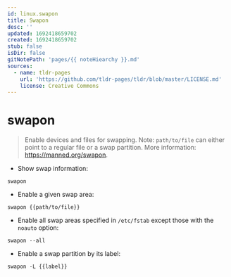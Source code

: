 ```yaml
---
id: linux.swapon
title: Swapon
desc: ''
updated: 1692418659702
created: 1692418659702
stub: false
isDir: false
gitNotePath: 'pages/{{ noteHiearchy }}.md'
sources:
  - name: tldr-pages
    url: 'https://github.com/tldr-pages/tldr/blob/master/LICENSE.md'
    license: Creative Commons
---
```

# swapon

> Enable devices and files for swapping.
> Note: `path/to/file` can either point to a regular file or a swap partition.
> More information: <https://manned.org/swapon>.

- Show swap information:

`swapon`

- Enable a given swap area:

`swapon {{path/to/file}}`

- Enable all swap areas specified in `/etc/fstab` except those with the `noauto` option:

`swapon --all`

- Enable a swap partition by its label:

`swapon -L {{label}}`

